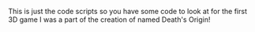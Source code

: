 This is just the code scripts so you have some code to look at for the first 3D game I was a part of the creation of named Death's Origin!
